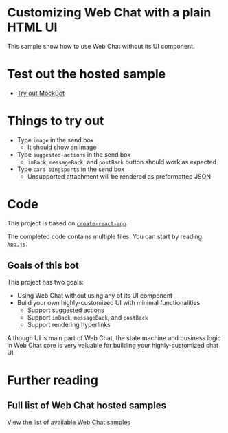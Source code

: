 # Customizing Web Chat with a plain HTML UI

This sample show how to use Web Chat without its UI component.

# Test out the hosted sample

- [Try out MockBot](https://microsoft.github.io/BotFramework-WebChat/19.customization-plain-ui)

# Things to try out

- Type `image` in the send box
   - It should show an image
- Type `suggested-actions` in the send box
   - `imBack`, `messageBack`, and `postBack` button should work as expected
- Type `card bingsports` in the send box
   - Unsupported attachment will be rendered as preformatted JSON

# Code

This project is based on [`create-react-app`](https://github.com/facebook/create-react-app).

The completed code contains multiple files. You can start by reading [`App.js`](https://github.com/Microsoft/BotFramework-WebChat/tree/master/samples/19.customization-plain-ui/src/App.js).

## Goals of this bot

This project has two goals:

- Using Web Chat without using any of its UI component
- Build your own highly-customized UI with minimal functionalities
   - Support suggested actions
   - Support `imBack`, `messageBack`, and `postBack`
   - Support rendering hyperlinks

Although UI is main part of Web Chat, the state machine and business logic in Web Chat core is very valuable for building your highly-customized chat UI.

# Further reading

## Full list of Web Chat hosted samples

View the list of [available Web Chat samples](https://github.com/Microsoft/BotFramework-WebChat/tree/master/samples)
